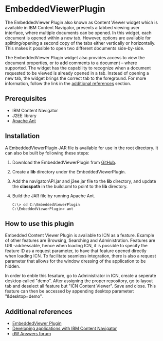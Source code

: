 # EmbeddedViewerPlugin

The EmbeddedViewer Plugin also known as Content Viewer widget which is available in IBM Content Navigator, presents a tabbed viewing user interface, where multiple documents can be opened. In this widget, each document is opened within a new tab. However, options are available for splitting/opening a second copy of the tabs either vertically or horizontally. This makes it possible to open two different documents side-by-side.

The EmbeddedViewer Plugin widget also provides access to view the document properties, or to add comments to a document – where supported. The widget has the capability to recognize when a document requested to be viewed is already opened in a tab. Instead of opening a new tab, the widget brings the correct tab to the foreground. For more information, follow the link in the [additional references](#additional-references) section.

## Prerequisites

* IBM Content Navigator
* J2EE library
* [Apache Ant](http://ant.apache.org/)

## Installation
A EmbeddedViewerPlugin JAR file is available for use in the root directory. It can also be built by following these steps:

1. Download the EmbeddedViewerPlugin from [GitHub](https://github.com/ibm-ecm/ibm-content-navigator-samples/tree/master/EmbeddedViewerPlugin).
2. Create a **lib** directory under the EmbeddedViewerPlugin.
3. Add the navigatorAPI.jar and j2ee.jar file to the **lib** directory, and update the **classpath** in the build.xml to point to the **lib** directory.
4. Build the JAR file by running Apache Ant.

    ```
    C:\> cd C:\EmbeddedViewerPlugin
    C:\EmbeddedViewerPlugin> ant
    ```

## How to use this plugin
Embedded Content Viewer Plugin is available to ICN as a feature. Example of other features are Browsing, Searching and Administration. Features are URL-addressable, hence when loading ICN, it is possible to specify the feature ID as a request parameter, to have that feature opened directly when loading ICN. To facilitate seamless integration, there is also a request parameter that allows for the window dressing of the application to be hidden.

In order to enble this fesature, go to Administrator in ICN, create a seperate desktop called "demo". After assigning the proper repository, go to layout tab and deselect all feature but "ICN Content Viewer". Save and close. This feature can then be accessed by appending desktop parameter: "&desktop=demo".

## Additional references

* [EmbeddedViewer Plugin](https://www.ibm.com/support/pages/node/1280704?lang=en)
* [Developing applications with IBM Content Navigator](https://www.ibm.com/support/knowledgecenter/SSEUEX_3.0.7/com.ibm.developingeuc.doc/eucdi000.html)
* [dW Answers forum](https://developer.ibm.com/answers/topics/icn/)